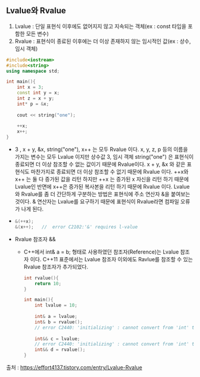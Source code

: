 ## Lvalue와 Rvalue

1. Lvalue : 단일 표현식 이후에도 없어지지 않고 지속되는 객체(ex : const 타입을 포함한 모든 변수)
2. Rvalue : 표현식이 종료된 이후에는 더 이상 존재하지 않는 임시적인 값(ex : 상수, 임시 객체)

```c++
#include<iostream>
#include<string>
using namespace std;

int main(){
	int x = 3;
    const int y = x;
    int z = x + y;
    int* p = &x;
    
    cout << string("one");
    
    ++x;
    x++;
}
```

- 3 , x + y, &x, string("one"), x++ 는 모두 Rvalue 이다. x, y, z, p 등의 이름을 가지는 변수는 모두 Lvalue 이지만 상수값 3, 임시 객체 string("one") 은 표현식이 종료되면 더 이상 참조할 수 없는 값이기 때문에 Rvalue이다.
  x + y, &x 와 같은 표현식도 마찬가지로 종료되면 더 이상 참조할 수 없기 때문에 Rvalue 이다.
  ++x와 x++ 는 둘 다 증가된 값을 리턴 하지만 ++x 는 증가된 x 자신을 리턴 하기 때문에 Lvalue인 반면에 x++은 증가된 복사본을 리턴 하기 때문에 Rvalue 이다. Lvalue와 Rvalue를 좀 더 간단하게 구분하는 방법은 
  표현식에 주소 연산자 &을 붙여보는 것이다. & 연산자는 Lvalue를 요구하기 때문에 표현식이 Rvalue라면 컴파일 오류가 나게 된다.

- ```c++
  &(++x);
  &(x++);	//	error C2102:'&' requires l-value
  ```

- Rvalue 참조자 &&

  - C++에서 int& a = b; 형태로 사용하였던 참조자(Reference)는 Lvalue 참조자 이다. C++11 표준에서는 Lvalue 참조자 이외에도 Ravlue를 참조할 수 있는 Rvalue 참조자가 추가되었다.

    ```c++
    int rvalue(){
    	return 10;
    }
    
    int main(){
    	int lvalue = 10;
    	
    	int& a = lvalue;
    	int& b = rvalue();
        // error C2440: 'initializing' : cannot convert from 'int' to 'int &'
    	
    	int&& c = lvalue;
        // error C2440: 'initializing' : cannot convert from 'int' to 'int &&'
    	int&& d = rvalue();
    }
    ```





출처 : https://effort4137.tistory.com/entry/Lvalue-Rvalue